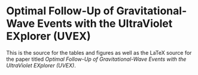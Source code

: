 # Optimal Follow-Up of Gravitational-Wave Events with the UltraViolet EXplorer (UVEX)

This is the source for the tables and figures as well as the LaTeX source for the paper titled _Optimal Follow-Up of Gravitational-Wave Events with the UltraViolet EXplorer (UVEX)_.
